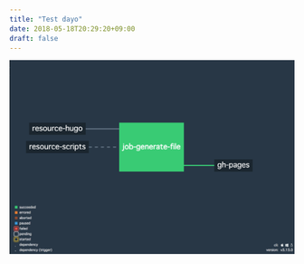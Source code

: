 ```yaml
---
title: "Test dayo"
date: 2018-05-18T20:29:20+09:00
draft: false
---
```

![pipeline](/static/img/pipeline.png)

